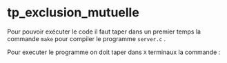 # tp_exclusion_mutuelle

Pour pouvoir exécuter le code il faut taper dans un premier temps la commande ```make``` pour compiler le programme ```server.c``` .

Pour executer le programme on doit taper dans ```X``` terminaux la commande : 
```./serveur 10000 10000 
